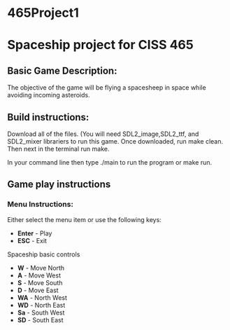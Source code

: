 # 465Project1
Spaceship project for CISS 465
=======

Basic Game Description:
-----------------------

The objective of the game will be flying a spacesheep in space while avoiding
incoming asteroids. 

Build instructions:
-------------------
Download all of the files.
(You will need SDL2_image,SDL2_ttf, and SDL2_mixer librariers to run this game.
Once downloaded, run make clean. Then next in the terminal run make.

In your command line then type ./main to run the program or make run. 

Game play instructions
-----------------------
### Menu Instructions:
Either select the menu item or use the following keys:
+ **Enter** - Play
+ **ESC** - Exit

Spaceship basic controls 
+ **W** - Move North
+ **A** - Move West
+ **S** - Move South
+ **D** - Move East
+ **WA** - North West
+ **WD** - North East
+ **Sa** - South West
+ **SD** - South East

